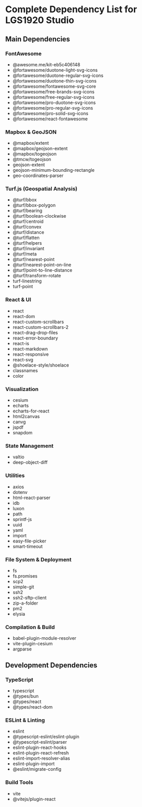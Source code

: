 # Complete Dependency List for LGS1920 Studio

## Main Dependencies

### FontAwesome

- @awesome.me/kit-eb5c406148
- @fortawesome/duotone-light-svg-icons
- @fortawesome/duotone-regular-svg-icons
- @fortawesome/duotone-thin-svg-icons
- @fortawesome/fontawesome-svg-core
- @fortawesome/free-brands-svg-icons
- @fortawesome/free-regular-svg-icons
- @fortawesome/pro-duotone-svg-icons
- @fortawesome/pro-regular-svg-icons
- @fortawesome/pro-solid-svg-icons
- @fortawesome/react-fontawesome

### Mapbox & GeoJSON

- @mapbox/extent
- @mapbox/geojson-extent
- @mapbox/togeojson
- @tmcw/togeojson
- geojson-extent
- geojson-minimum-bounding-rectangle
- geo-coordinates-parser

### Turf.js (Geospatial Analysis)

- @turf/bbox
- @turf/bbox-polygon
- @turf/bearing
- @turf/boolean-clockwise
- @turf/centroid
- @turf/convex
- @turf/distance
- @turf/flatten
- @turf/helpers
- @turf/invariant
- @turf/meta
- @turf/nearest-point
- @turf/nearest-point-on-line
- @turf/point-to-line-distance
- @turf/transform-rotate
- turf-linestring
- turf-point

### React & UI

- react
- react-dom
- react-custom-scrollbars
- react-custom-scrollbars-2
- react-drag-drop-files
- react-error-boundary
- react-is
- react-markdown
- react-responsive
- react-svg
- @shoelace-style/shoelace
- classnames
- color

### Visualization

- cesium
- echarts
- echarts-for-react
- html2canvas
- canvg
- jspdf
- snapdom

### State Management

- valtio
- deep-object-diff

### Utilities

- axios
- dotenv
- html-react-parser
- idb
- luxon
- path
- sprintf-js
- uuid
- yaml
- import
- easy-file-picker
- smart-timeout

### File System & Deployment

- fs
- fs.promises
- scp2
- simple-git
- ssh2
- ssh2-sftp-client
- zip-a-folder
- pm2
- elysia

### Compilation & Build

- babel-plugin-module-resolver
- vite-plugin-cesium
- argparse

## Development Dependencies

### TypeScript

- typescript
- @types/bun
- @types/react
- @types/react-dom

### ESLint & Linting

- eslint
- @typescript-eslint/eslint-plugin
- @typescript-eslint/parser
- eslint-plugin-react-hooks
- eslint-plugin-react-refresh
- eslint-import-resolver-alias
- eslint-plugin-import
- @eslint/migrate-config

### Build Tools

- vite
- @vitejs/plugin-react
